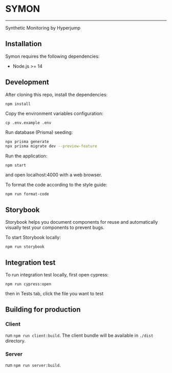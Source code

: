 # SYMON

---

Synthetic Monitoring by Hyperjump

## Installation

Symon requires the following dependencies:

* Node.js >= 14

## Development

After cloning this repo, install the dependencies:
```
npm install
```

Copy the environment variables configuration:
```
cp .env.example .env
```

Run database (Prisma) seeding:

```bash
npx prisma generate
npx prisma migrate dev --preview-feature
```

Run the application:
```
npm start
```
and open localhost:4000 with a web browser.


To format the code according to the style guide:
```
npm run format-code
```


## Storybook

Storybook helps you document components for reuse and automatically visually test your components to prevent bugs.

To start Storybook locally:
```
npm run storybook
```

## Integration test

To run integration test locally, first open cypress:

```
npm run cypress:open
```

then in Tests tab, click the file you want to test


## Building for production

### Client

run `npm run client:build`. The client bundle will be available in `./dist` directory.

### Server

run `npm run server:build`.
